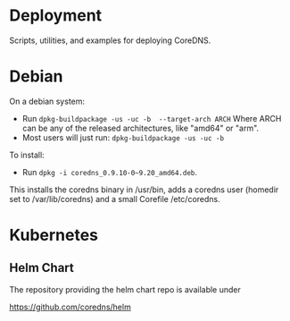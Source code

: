 # Deployment

Scripts, utilities, and examples for deploying CoreDNS.


# Debian

On a debian system:

  - Run `dpkg-buildpackage -us -uc -b  --target-arch ARCH`
    Where ARCH can be any of the released architectures, like "amd64" or "arm".
  - Most users will just run: `dpkg-buildpackage -us -uc -b`

To install:

  - Run `dpkg -i coredns_0.9.10-0~9.20_amd64.deb`.

This installs the coredns binary in /usr/bin, adds a coredns user (homedir set to /var/lib/coredns)
and a small Corefile /etc/coredns.

# Kubernetes

## Helm Chart

The repository providing the helm chart repo is available under

https://github.com/coredns/helm
